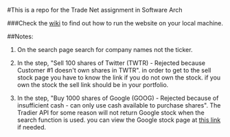 #This is a repo for the Trade Net assignment in Software Arch

###Check the [wiki](https://github.com/kelahm/SWArchitecture_Milestone2/wiki) to find out how to run the website on your local machine.

##Notes:
1. On the search page search for company names not the ticker.

2. In the step, "Sell 100 shares of Twitter (TWTR) - Rejected because Customer #1 doesn't own shares in TWTR".
in order to get to the sell stock page you have to know the link if you do not own the stock. if you own the stock the sell link should be in your portfolio.

3. In the step, "Buy 1000 shares of Google (GOOG) - Rejected because of insufficient cash - can only use cash available to purchase shares".
The Tradier API for some reason will not return Google stock when the search function is used. you can view the Google stock page at [this link](http://localhost:8000/TradeNet/details/GOOG) if needed.
